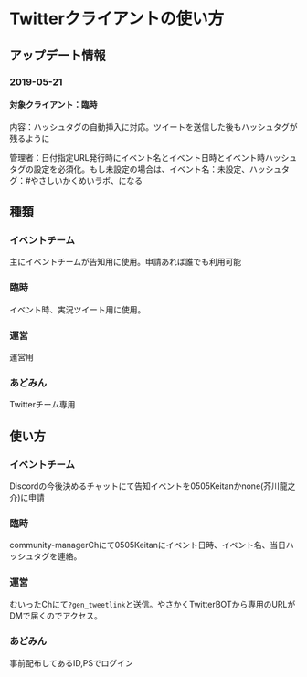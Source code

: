 # Twitterクライアントの使い方

## アップデート情報

### 2019-05-21

#### 対象クライアント：臨時

内容：ハッシュタグの自動挿入に対応。ツイートを送信した後もハッシュタグが残るように

管理者：日付指定URL発行時にイベント名とイベント日時とイベント時ハッシュタグの設定を必須化。もし未設定の場合は、イベント名：未設定、ハッシュタグ：\#やさしいかくめいラボ、になる

## 種類

### イベントチーム

主にイベントチームが告知用に使用。申請あれば誰でも利用可能

### 臨時

イベント時、実況ツイート用に使用。

### 運営

運営用

### あどみん

Twitterチーム専用

## 使い方

### イベントチーム

Discordの今後決めるチャットにて告知イベントを0505Keitanかnone\(芥川龍之介\)に申請

### 臨時

community-managerChにて0505Keitanにイベント日時、イベント名、当日ハッシュタグを連絡。

### 運営

むいったChにて`?gen_tweetlink`と送信。やさかくTwitterBOTから専用のURLがDMで届くのでアクセス。

### あどみん

事前配布してあるID,PSでログイン

